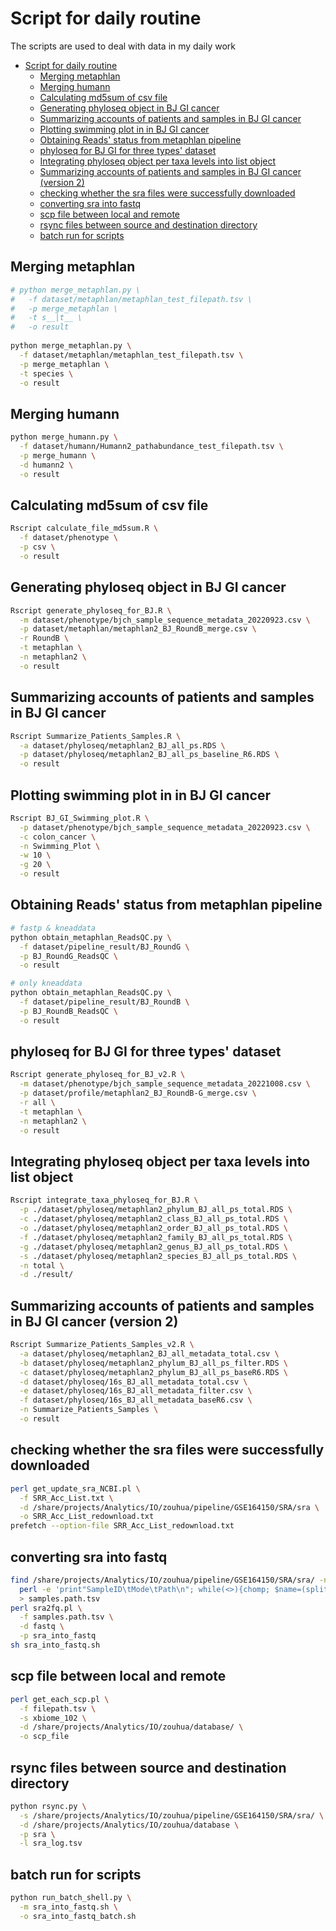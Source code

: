 # Script for daily routine

The scripts are used to deal with data in my daily work

- [Script for daily routine](#script-for-daily-routine)
  - [Merging metaphlan](#merging-metaphlan)
  - [Merging humann](#merging-humann)
  - [Calculating md5sum of csv file](#calculating-md5sum-of-csv-file)
  - [Generating phyloseq object in BJ GI cancer](#generating-phyloseq-object-in-bj-gi-cancer)
  - [Summarizing accounts of patients and samples in BJ GI cancer](#summarizing-accounts-of-patients-and-samples-in-bj-gi-cancer)
  - [Plotting swimming plot in in BJ GI cancer](#plotting-swimming-plot-in-in-bj-gi-cancer)
  - [Obtaining Reads' status from metaphlan pipeline](#obtaining-reads-status-from-metaphlan-pipeline)
  - [phyloseq for BJ GI for three types' dataset](#phyloseq-for-bj-gi-for-three-types-dataset)
  - [Integrating phyloseq object per taxa levels into list object](#integrating-phyloseq-object-per-taxa-levels-into-list-object)
  - [Summarizing accounts of patients and samples in BJ GI cancer (version 2)](#summarizing-accounts-of-patients-and-samples-in-bj-gi-cancer-version-2)
  - [checking whether the sra files were successfully downloaded](#checking-whether-the-sra-files-were-successfully-downloaded)
  - [converting sra into fastq](#converting-sra-into-fastq)
  - [scp file between local and remote](#scp-file-between-local-and-remote)
  - [rsync files between source and destination directory](#rsync-files-between-source-and-destination-directory)
  - [batch run for scripts](#batch-run-for-scripts)

## Merging metaphlan
```bash
# python merge_metaphlan.py \
#   -f dataset/metaphlan/metaphlan_test_filepath.tsv \
#   -p merge_metaphlan \
#   -t s__|t__ \
#   -o result
  
python merge_metaphlan.py \
  -f dataset/metaphlan/metaphlan_test_filepath.tsv \
  -p merge_metaphlan \
  -t species \
  -o result  
```

## Merging humann
```bash
python merge_humann.py \
  -f dataset/humann/Humann2_pathabundance_test_filepath.tsv \
  -p merge_humann \
  -d humann2 \
  -o result
```

## Calculating md5sum of csv file
```bash
Rscript calculate_file_md5sum.R \
  -f dataset/phenotype \
  -p csv \
  -o result
```

## Generating phyloseq object in BJ GI cancer
```bash
Rscript generate_phyloseq_for_BJ.R \
  -m dataset/phenotype/bjch_sample_sequence_metadata_20220923.csv \
  -p dataset/metaphlan/metaphlan2_BJ_RoundB_merge.csv \
  -r RoundB \
  -t metaphlan \
  -n metaphlan2 \
  -o result
```

## Summarizing accounts of patients and samples in BJ GI cancer
```bash
Rscript Summarize_Patients_Samples.R \
  -a dataset/phyloseq/metaphlan2_BJ_all_ps.RDS \
  -p dataset/phyloseq/metaphlan2_BJ_all_ps_baseline_R6.RDS \
  -o result 
```

## Plotting swimming plot in in BJ GI cancer
```bash
Rscript BJ_GI_Swimming_plot.R \
  -p dataset/phenotype/bjch_sample_sequence_metadata_20220923.csv \
  -c colon_cancer \
  -n Swimming_Plot \
  -w 10 \
  -g 20 \
  -o result
```

## Obtaining Reads' status from metaphlan pipeline
```bash
# fastp & kneaddata
python obtain_metaphlan_ReadsQC.py \
  -f dataset/pipeline_result/BJ_RoundG \
  -p BJ_RoundG_ReadsQC \
  -o result

# only kneaddata
python obtain_metaphlan_ReadsQC.py \
  -f dataset/pipeline_result/BJ_RoundB \
  -p BJ_RoundB_ReadsQC \
  -o result
```

## phyloseq for BJ GI for three types' dataset
```bash
Rscript generate_phyloseq_for_BJ_v2.R \
  -m dataset/phenotype/bjch_sample_sequence_metadata_20221008.csv \
  -p dataset/profile/metaphlan2_BJ_RoundB-G_merge.csv \
  -r all \
  -t metaphlan \
  -n metaphlan2 \
  -o result
```

## Integrating phyloseq object per taxa levels into list object
```bash
Rscript integrate_taxa_phyloseq_for_BJ.R \
  -p ./dataset/phyloseq/metaphlan2_phylum_BJ_all_ps_total.RDS \
  -c ./dataset/phyloseq/metaphlan2_class_BJ_all_ps_total.RDS \
  -o ./dataset/phyloseq/metaphlan2_order_BJ_all_ps_total.RDS \
  -f ./dataset/phyloseq/metaphlan2_family_BJ_all_ps_total.RDS \
  -g ./dataset/phyloseq/metaphlan2_genus_BJ_all_ps_total.RDS \
  -s ./dataset/phyloseq/metaphlan2_species_BJ_all_ps_total.RDS \
  -n total \
  -d ./result/
```

## Summarizing accounts of patients and samples in BJ GI cancer (version 2)
```bash
Rscript Summarize_Patients_Samples_v2.R \
  -a dataset/phyloseq/metaphlan2_BJ_all_metadata_total.csv \
  -b dataset/phyloseq/metaphlan2_phylum_BJ_all_ps_filter.RDS \
  -c dataset/phyloseq/metaphlan2_phylum_BJ_all_ps_baseR6.RDS \
  -d dataset/phyloseq/16s_BJ_all_metadata_total.csv \
  -e dataset/phyloseq/16s_BJ_all_metadata_filter.csv \
  -f dataset/phyloseq/16s_BJ_all_metadata_baseR6.csv \
  -n Summarize_Patients_Samples \
  -o result
```

## checking whether the sra files were successfully downloaded
```bash
perl get_update_sra_NCBI.pl \
  -f SRR_Acc_List.txt \
  -d /share/projects/Analytics/IO/zouhua/pipeline/GSE164150/SRA/sra \
  -o SRR_Acc_List_redownload.txt
prefetch --option-file SRR_Acc_List_redownload.txt
```

## converting sra into fastq
```bash
find /share/projects/Analytics/IO/zouhua/pipeline/GSE164150/SRA/sra/ -name "*.sra" | \
  perl -e 'print"SampleID\tMode\tPath\n"; while(<>){chomp; $name=(split("\/", $_))[-1]; $name=~s/.sra//g; $type = "PAIRED"; print "$name\t$type\t$_\n";}' \
  > samples.path.tsv
perl sra2fq.pl \
  -f samples.path.tsv \
  -d fastq \
  -p sra_into_fastq
sh sra_into_fastq.sh
```

## scp file between local and remote
```bash
perl get_each_scp.pl \
  -f filepath.tsv \
  -s xbiome_102 \
  -d /share/projects/Analytics/IO/zouhua/database/ \
  -o scp_file
```

## rsync files between source and destination directory
```bash
python rsync.py \
  -s /share/projects/Analytics/IO/zouhua/pipeline/GSE164150/SRA/sra/ \
  -d /share/projects/Analytics/IO/zouhua/database \
  -p sra \
  -l sra_log.tsv
```

## batch run for scripts
```bash
python run_batch_shell.py \
  -m sra_into_fastq.sh \
  -o sra_into_fastq_batch.sh
```